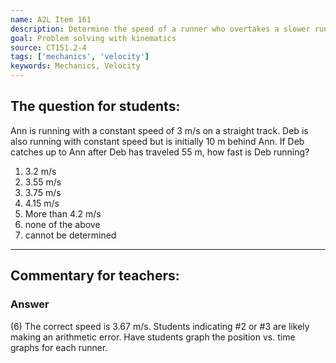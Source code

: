 ```yaml
---
name: A2L Item 161
description: Determine the speed of a runner who overtakes a slower runner.
goal: Problem solving with kinematics
source: CT151.2-4
tags: ['mechanics', 'velocity']
keywords: Mechanics, Velocity
---
```


## The question for students:

Ann is running with a constant speed of 3 m/s on a straight track.  Deb
is also running with constant speed but is initially 10 m behind Ann. If
Deb catches up to Ann after Deb has traveled 55 m, how fast is Deb
running?

1. 3.2 m/s
2. 3.55 m/s
3. 3.75 m/s
4. 4.15 m/s
5. More than 4.2 m/s
6. none of the above
7. cannot be determined



<hr/>

## Commentary for teachers:

### Answer 

(6) The correct speed is 3.67 m/s. Students indicating #2 or #3
are likely making an arithmetic error. Have students graph the position
vs. time graphs for each runner.
